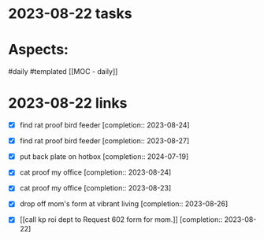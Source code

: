 
# 2023-08-22 tasks



# Aspects:
#daily #templated
[[MOC - daily]]

# 2023-08-22 links

- [x] find rat proof bird feeder  [completion:: 2023-08-24]
- [x] find rat proof bird feeder  [completion:: 2023-08-27]
- [x] put back plate on hotbox  [completion:: 2024-07-19]
- [x] cat proof my office  [completion:: 2023-08-24]
- [x] cat proof my office  [completion:: 2023-08-23]
- [x] drop off mom's form at vibrant living  [completion:: 2023-08-26]
- [x] [[call kp roi dept to Request 602 form for mom.]]  [completion:: 2023-08-22]





